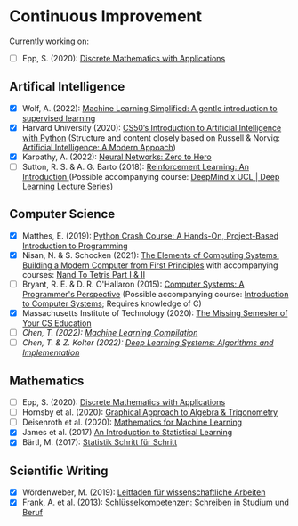 # Continuous Improvement

Currently working on:

- [ ] Epp, S. (2020): [Discrete Mathematics with Applications](https://www.cengage.uk/c/discrete-mathematics-with-applications-metric-edition-5e-epp/9780357114087/)

## Artifical Intelligence

- [x] Wolf, A. (2022): [Machine Learning Simplified: A gentle introduction to supervised learning](https://themlsbook.com/)
- [x] Harvard University (2020): [CS50’s Introduction to Artificial Intelligence with Python](https://pll.harvard.edu/course/cs50s-introduction-artificial-intelligence-python) (Structure and content closely based on Russell & Norvig: [Artificial Intelligence: A Modern Appoach](https://aima.cs.berkeley.edu/))
- [x] Karpathy, A. (2022): [Neural Networks: Zero to Hero
](https://karpathy.ai/zero-to-hero.html)
- [ ] Sutton, R. S. & A. G. Barto (2018): [Reinforcement Learning: An Introduction
](http://incompleteideas.net/book/the-book.html) (Possible accompanying course: [DeepMind x UCL | Deep Learning Lecture Series](https://www.youtube.com/playlist?list=PLqYmG7hTraZDVH599EItlEWsUOsJbAodm))

## Computer Science

- [x] Matthes, E. (2019): [Python Crash Course: A Hands-On, Project-Based Introduction to Programming](https://ehmatthes.github.io/pcc_2e/regular_index/)
- [x] Nisan, N. & S. Schocken (2021): [The Elements of Computing Systems: Building a Modern Computer from First Principles](https://mitpress.mit.edu/9780262539807/the-elements-of-computing-systems/) with accompanying courses: [Nand To Tetris Part I & II](https://www.nand2tetris.org/)
- [ ] Bryant, R. E. & D. R. O'Hallaron (2015): [Computer Systems: A Programmer's Perspective](https://csapp.cs.cmu.edu/3e/home.html) (Possible accompanying course: [Introduction to Computer Systems](https://www.youtube.com/playlist?list=PLbY-cFJNzq7z_tQGq-rxtq_n2QQDf5vnM); Requires knowledge of C) 
- [x] Massachusetts Institute of Technology (2020): [The Missing Semester of Your CS Education](https://missing.csail.mit.edu/) 
- [ ] *Chen, T. (2022): [Machine Learning Compilation](https://mlc.ai/)*
- [ ] *Chen, T. & Z. Kolter (2022): [Deep Learning Systems: Algorithms and Implementation](https://dlsyscourse.org/)*

## Mathematics

- [ ] Epp, S. (2020): [Discrete Mathematics with Applications](https://www.cengage.uk/c/discrete-mathematics-with-applications-metric-edition-5e-epp/9780357114087/)
- [ ] Hornsby et al. (2020): [Graphical Approach to Algebra & Trigonometry](https://www.pearson.com/en-us/subject-catalog/p/graphical-approach-to-algebra--trigonometry-a/P200000006213/9780137399925)
- [ ] Deisenroth et al. (2020): [Mathematics for Machine Learning](https://mml-book.github.io/)
- [x] James et al. (2017) [An Introduction to Statistical Learning](https://www.statlearning.com/)
- [x] Bärtl, M. (2017): [Statistik Schritt für Schritt](https://www.amazon.de/Statistik-Schritt-f%C3%BCr-Lehrbuch-YouTube-Kanals/dp/1520186835/ref=sr_1_1?crid=C6WVPTFVWMB7&keywords=statistik+schritt+f%C3%BCr+schritt&qid=1698237195&sprefix=statistik+schrit%2Caps%2C90&sr=8-1)

## Scientific Writing

- [x] Wördenweber, M. (2019): [Leitfaden für wissenschaftliche Arbeiten](https://www.esv.info/978-3-503-18211-4)
- [x] Frank, A. et al. (2013): [Schlüsselkompetenzen: Schreiben in Studium und Beruf](https://link.springer.com/book/10.1007/978-3-476-00919-7)